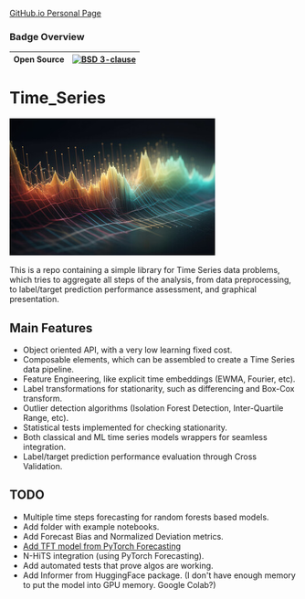 
[GitHub.io Personal Page](https://ialvata.github.io/)
### Badge Overview

| **Open Source** | [![BSD 3-clause](https://img.shields.io/badge/License-BSD%203--Clause-blue.svg)]()
|---|---|


# Time_Series

![A nice picture of a Time Series.](https://github.com/ialvata/ialvata.github.io/blob/main/static/images/time_series.jpg "A nice picture of a Time Series.")


This is a repo containing a simple library for Time Series data problems, which tries to aggregate all steps of the analysis, from data preprocessing, to label/target prediction performance assessment, and graphical presentation. 

## Main Features
- Object oriented API, with a very low learning fixed cost.
- Composable elements, which can be assembled to create a Time Series data pipeline.
- Feature Engineering, like explicit time embeddings (EWMA, Fourier, etc).
- Label transformations for stationarity, such as differencing and Box-Cox transform.
- Outlier detection algorithms (Isolation Forest Detection, Inter-Quartile Range, etc).
- Statistical tests implemented for checking stationarity.
- Both classical and ML time series models wrappers for seamless integration.
- Label/target prediction performance evaluation through Cross Validation.


## TODO
- Multiple time steps forecasting for random forests based models.
- Add folder with example notebooks.
- Add Forecast Bias and Normalized Deviation metrics.
- [Add TFT model from PyTorch Forecasting](https://pytorch-forecasting.readthedocs.io/en/stable/tutorials/stallion.html)
- N-HiTS  integration (using PyTorch Forecasting).
- Add automated tests that prove algos are working.
- Add Informer from HuggingFace package. (I don't have enough memory to put the model into GPU memory. Google Colab?)



